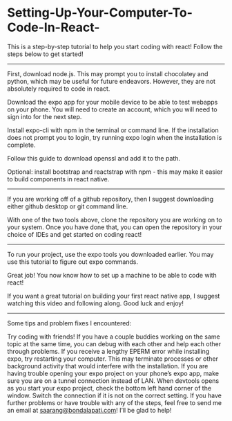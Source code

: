 # Setting-Up-Your-Computer-To-Code-In-React-
This is a step-by-step tutorial to help you start coding with react! Follow the steps below to get started!

----------------------------------------------------------------------------------------------------------------------------------------

First, download node.js. This may prompt you to install chocolatey and python, which may be useful for future endeavors. However, they are not absolutely required to code in react.

Download the expo app for your mobile device to be able to test webapps on your phone. You will need to create an account, which you will need to sign into for the next step.

Install expo-cli with npm in the terminal or command line. If the installation does not prompt you to login, try running expo login when the installation is complete.

Follow this guide to download openssl and add it to the path.

Optional: install bootstrap and reactstrap with npm - this may make it easier to build components in react native.

----------------------------------------------------------------------------------------------------------------------------------------

If you are working off of a github repository, then I suggest downloading either github desktop or git command line.

With one of the two tools above, clone the repository you are working on to your system. Once you have done that, you can open the repository in your choice of IDEs and get started on coding react!

----------------------------------------------------------------------------------------------------------------------------------------

To run your project, use the expo tools you downloaded earlier. You may use this tutorial to figure out expo commands.

Great job! You now know how to set up a machine to be able to code with react! 

If you want a great tutorial on building your first react native app, I suggest watching this video and following along. Good luck and enjoy!

----------------------------------------------------------------------------------------------------------------------------------------

Some tips and problem fixes I encountered:

Try coding with friends! If you have a couple buddies working on the same topic at the same time, you can debug with each other and help each other through problems.
If you receive a lengthy EPERM error while installing expo, try restarting your computer. This may terminate processes or other background activity that would interfere with the installation. 
If you are having trouble opening your expo project on your phone’s expo app, make sure you are on a tunnel connection instead of LAN. When devtools opens as you start your expo project, check the bottom left hand corner of the window. Switch the connection if it is not on the correct setting.
If you have further problems or have trouble with any of the steps, feel free to send me an email at saarang@bondalapati.com! I’ll be glad to help!
